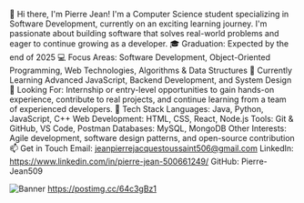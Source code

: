 👋 Hi there, I'm Pierre Jean!
I'm a Computer Science student specializing in Software Development, currently on an exciting learning journey. I'm passionate about building software that solves real-world problems and eager to continue growing as a developer.
🎓 Graduation: Expected by the end of 2025
 💻 Focus Areas: Software Development, Object-Oriented Programming, Web Technologies, Algorithms & Data Structures
 🌱 Currently Learning Advanced JavaScript, Backend Development, and System Design
 🚀 Looking For: Internship or entry-level opportunities to gain hands-on experience, contribute to real projects, and continue learning from a team of experienced developers.
🧰 Tech Stack
Languages: Java, Python, JavaScript, C++
Web Development: HTML, CSS, React, Node.js
Tools: Git & GitHub, VS Code, Postman
Databases: MySQL, MongoDB
Other Interests: Agile development, software design patterns, and open-source contribution
📫 Get in Touch
Email: jeanpierrejacquestoussaint506@gmail.com
LinkedIn: https://www.linkedin.com/in/pierre-jean-500661249/
GitHub: Pierre-Jean509


![Banner](https://i.postimg.cc/dDPy71Cv/image-7.png)
https://postimg.cc/64c3gBz1
